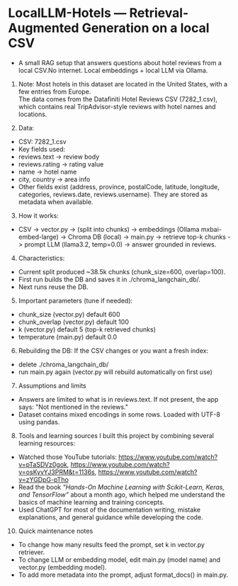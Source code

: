 # LocalLLM-Hotels — Retrieval-Augmented Generation on a local CSV

- A small RAG setup that answers questions about hotel reviews from a local CSV.No internet. Local embeddings + local LLM via Ollama.

1) Note:
Most hotels in this dataset are located in the United States, with a few entries from Europe.  
The data comes from the Datafiniti Hotel Reviews CSV (7282_1.csv), which contains real TripAdvisor-style reviews with hotel names and locations.

2) Data:
- CSV: 7282_1.csv
- Key fields used:
- reviews.text   -> review body
- reviews.rating -> rating value
- name           -> hotel name
- city, country  -> area info
- Other fields exist (address, province, postalCode, latitude, longitude, categories, reviews.date, reviews.username). They are stored as metadata when available.

3) How it works:
- CSV -> vector.py -> (split into chunks) -> embeddings (Ollama mxbai-embed-large) -> Chroma DB (local) -> main.py -> retrieve top-k chunks -> prompt LLM (llama3.2, temp=0.0) -> answer grounded in reviews.

4) Characteristics:
- Current split produced ~38.5k chunks (chunk_size=600, overlap=100).
- First run builds the DB and saves it in ./chroma_langchain_db/.
- Next runs reuse the DB.

5) Important parameters (tune if needed):
- chunk_size    (vector.py) default 600
- chunk_overlap (vector.py) default 100
- k             (vector.py) default 5 (top-k retrieved chunks)
- temperature   (main.py)   default 0.0

6) Rebuilding the DB:
If the CSV changes or you want a fresh index:
- delete ./chroma_langchain_db/
- run main.py again (vector.py will rebuild automatically on first use)

7) Assumptions and limits
- Answers are limited to what is in reviews.text. If not present, the app says: "Not mentioned in the reviews."
- Dataset contains mixed encodings in some rows. Loaded with UTF-8 using pandas.

8) Tools and learning sources
I built this project by combining several learning resources:
- Watched those YouTube tutorials: https://www.youtube.com/watch?v=pTaSDVz0gok, https://www.youtube.com/watch?v=osKyvYJ3PRM&t=1136s, https://www.youtube.com/watch?v=zYGDpG-pTho
- Read the book *“Hands-On Machine Learning with Scikit-Learn, Keras, and TensorFlow”* about a month ago, which helped me understand the basics of machine learning and training concepts.  
- Used ChatGPT for most of the documentation writing, mistake explanations, and general guidance while developing the code.

10) Quick maintenance notes
- To change how many results feed the prompt, set k in vector.py retriever.
- To change LLM or embedding model, edit main.py (model name) and vector.py (embedding model).
- To add more metadata into the prompt, adjust format_docs() in main.py.

